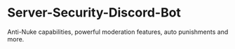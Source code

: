 # Server-Security-Discord-Bot
Anti-Nuke capabilities, powerful moderation features, auto punishments and more.
